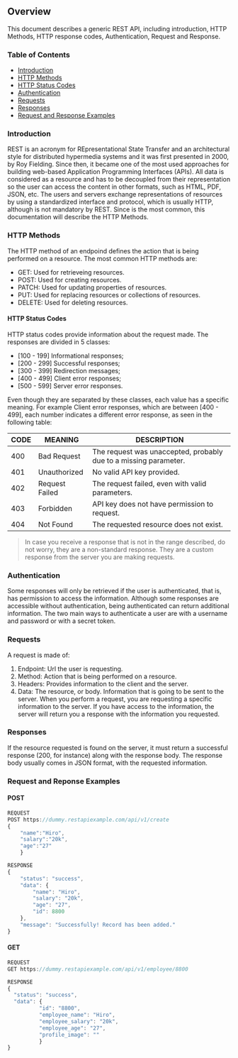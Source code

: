 ## Overview

This document describes a generic REST API, including introduction, HTTP Methods, HTTP response codes, Authentication, Request and Response.

### Table of Contents

* [Introduction](#introduction)
* [HTTP Methods](#http-methods)
* [HTTP Status Codes](#http-status-codes)
* [Authentication](#authentication)
* [Requests](#requests)
* [Responses](#responses)
* [Request and Response Examples](#request-and-response-examples)

### Introduction

REST is an acronym for REpresentational State Transfer and an architectural style for distributed hypermedia systems and it was first presented in 2000, by Roy Fielding. Since then, it became one of the most used approaches for building web-based Application Programming Interfaces (APIs).
All data is considered as a resource and has to be decoupled from their representation so the user can access the content in other formats, such as HTML, PDF, JSON, etc. The users and servers exchange representations of resources by using a standardized interface and protocol, which is usually HTTP, although is not mandatory by REST. Since is the most common, this documentation will describe the HTTP Methods.

### HTTP Methods

The HTTP method of an endpoind defines the action that is being performed on a resource. The most common HTTP methods are:
* GET: Used for retrieveing resources.
* POST: Used for creating resources.
* PATCH: Used for updating properties of resources.
* PUT: Used for replacing resources or collections of resources.
* DELETE: Used for deleting resources.

#### HTTP Status Codes

HTTP status codes provide information about the request made. The responses are divided in 5 classes:
* [100 - 199] Informational responses;
* [200 - 299] Successful responses;
* [300 - 399] Redirection messages;
* [400 - 499] Client error responses;
* [500 - 599] Server error responses.

Even though they are separated by these classes, each value has a specific meaning. For example Client error responses, which are between [400 - 499], each number indicates a different error response, as seen in the following table:

|CODE|MEANING|DESCRIPTION|
|---|---|---|
|400|Bad Request|The request was unaccepted, probably due to a missing parameter.|
|401|Unauthorized|No valid API key provided.|
|402|Request Failed|The request failed, even with valid parameters.|
|403|Forbidden|API key does not have permission to request.|
|404|Not Found|The requested resource does not exist.|

> In case you receive a response that is not in the range described, do not worry, they are a non-standard response. They are a custom response from the server you are making requests.

### Authentication

Some responses will only be retrieved if the user is authenticated, that is, has permission to access the information. Although some responses are accessible without authentication, being authenticated can return additional information. The two main ways to authenticate a user are with a username and password or with a secret token.

### Requests

A request is made of:
1. Endpoint: Url the user is requesting.
2. Method: Action that is being performed on a resource.
3. Headers: Provides information to the client and the server.
4. Data: The resource, or body. Information that is going to be sent to the server.
When you perform a request, you are requesting a specific information to the server. If you have access to the information, the server will return you a response with the information you requested.

### Responses

If the resource requested is found on the server, it must return a successful response (200, for instance) along with the response body. The response body usually comes in JSON format, with the requested information.

### Request and Reponse Examples

#### POST

~~~javascript
REQUEST
POST https://dummy.restapiexample.com/api/v1/create
{
    "name":"Hiro",
    "salary":"20k",
    "age":"27"
    }
~~~
~~~javascript
RESPONSE
{
    "status": "success",
    "data": {
        "name": "Hiro",
        "salary": "20k",
        "age": "27",
        "id": 8800
    },
    "message": "Successfully! Record has been added."
}
~~~


#### GET
~~~javascript
REQUEST
GET https://dummy.restapiexample.com/api/v1/employee/8800
~~~
~~~javascript
RESPONSE
{
  "status": "success",
  "data": {
          "id": "8800",
          "employee_name": "Hiro",
          "employee_salary": "20k",
          "employee_age": "27",
          "profile_image": ""
          }
}
~~~

